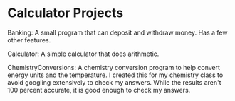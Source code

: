 # Calculator Projects

Banking: A small program that can deposit and withdraw money. Has a few other features.

Calculator: A simple calculator that does arithmetic.

ChemistryConversions: A chemistry conversion program to help convert energy units and the temperature. I created this for my chemistry class to avoid googling extensively to check my answers. While the results aren't 100 percent accurate, it is good enough to check my answers.
